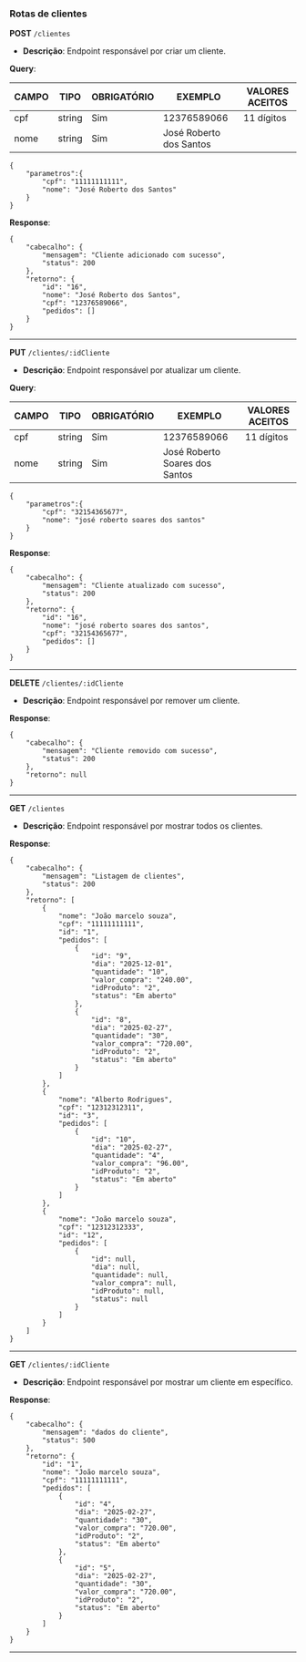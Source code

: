 ### Rotas de clientes

**POST** `/clientes`

- **Descrição**: Endpoint responsável por criar um cliente.

**Query**:

| CAMPO        | TIPO   | OBRIGATÓRIO   | EXEMPLO                 | VALORES ACEITOS   |
| ------------ | ------ | ------------- | ----------------------- | ----------------- |
| cpf          | string | Sim           | 12376589066             | 11 dígitos        |
| nome         | string | Sim           | José Roberto dos Santos |                   |

```
{
    "parametros":{
        "cpf": "11111111111",
        "nome": "José Roberto dos Santos"
    }
}
```

**Response**:

```
{
    "cabecalho": {
        "mensagem": "Cliente adicionado com sucesso",
        "status": 200
    },
    "retorno": {
        "id": "16",
        "nome": "José Roberto dos Santos",
        "cpf": "12376589066",
        "pedidos": []
    }
}
```

---

**PUT** `/clientes/:idCliente`

- **Descrição**: Endpoint responsável por atualizar um cliente.

**Query**:

| CAMPO        | TIPO   | OBRIGATÓRIO   | EXEMPLO                        | VALORES ACEITOS   |
| ------------ | ------ | ------------- | ------------------------------ | ----------------- |
| cpf          | string | Sim           | 12376589066                    | 11 dígitos        |
| nome         | string | Sim           | José Roberto Soares dos Santos |                   |

```
{
    "parametros":{
        "cpf": "32154365677",
        "nome": "josé roberto soares dos santos"
    }
}
```

**Response**:

```
{
    "cabecalho": {
        "mensagem": "Cliente atualizado com sucesso",
        "status": 200
    },
    "retorno": {
        "id": "16",
        "nome": "josé roberto soares dos santos",
        "cpf": "32154365677",
        "pedidos": []
    }
}
```

---

**DELETE** `/clientes/:idCliente`

- **Descrição**: Endpoint responsável por remover um cliente.

**Response**:

```
{
    "cabecalho": {
        "mensagem": "Cliente removido com sucesso",
        "status": 200
    },
    "retorno": null
}
```

---

**GET** `/clientes`

- **Descrição**: Endpoint responsável por mostrar todos os clientes.

**Response**:

```
{
    "cabecalho": {
        "mensagem": "Listagem de clientes",
        "status": 200
    },
    "retorno": [
        {
            "nome": "João marcelo souza",
            "cpf": "11111111111",
            "id": "1",
            "pedidos": [
                {
                    "id": "9",
                    "dia": "2025-12-01",
                    "quantidade": "10",
                    "valor_compra": "240.00",
                    "idProduto": "2",
                    "status": "Em aberto"
                },
                {
                    "id": "8",
                    "dia": "2025-02-27",
                    "quantidade": "30",
                    "valor_compra": "720.00",
                    "idProduto": "2",
                    "status": "Em aberto"
                }
            ]
        },
        {
            "nome": "Alberto Rodrigues",
            "cpf": "12312312311",
            "id": "3",
            "pedidos": [
                {
                    "id": "10",
                    "dia": "2025-02-27",
                    "quantidade": "4",
                    "valor_compra": "96.00",
                    "idProduto": "2",
                    "status": "Em aberto"
                }
            ]
        },
        {
            "nome": "João marcelo souza",
            "cpf": "12312312333",
            "id": "12",
            "pedidos": [
                {
                    "id": null,
                    "dia": null,
                    "quantidade": null,
                    "valor_compra": null,
                    "idProduto": null,
                    "status": null
                }
            ]
        }
    ]
}
```

---

**GET** `/clientes/:idCliente`

- **Descrição**: Endpoint responsável por mostrar um cliente em específico.

**Response**:

```
{
    "cabecalho": {
        "mensagem": "dados do cliente",
        "status": 500
    },
    "retorno": {
        "id": "1",
        "nome": "João marcelo souza",
        "cpf": "11111111111",
        "pedidos": [
            {
                "id": "4",
                "dia": "2025-02-27",
                "quantidade": "30",
                "valor_compra": "720.00",
                "idProduto": "2",
                "status": "Em aberto"
            },
            {
                "id": "5",
                "dia": "2025-02-27",
                "quantidade": "30",
                "valor_compra": "720.00",
                "idProduto": "2",
                "status": "Em aberto"
            }
        ]
    }
}

```

---
